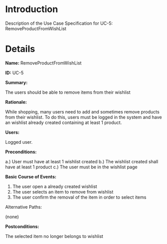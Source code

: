 # Introduction #

Description of the Use Case Specification for UC-5: RemoveProductFromWishList



# Details #

**Name:** RemoveProductFromWishList

**ID:** UC-5


**Summary:**

The users should be able to remove items from their wishlist


**Rationale:**

While shopping, many users need to add and sometimes remove products from their wishlist. To do this, users must be logged in the system and have an wishlist already created containing at least 1 product.


**Users:**

Logged user.


**Preconditions:**

a.) User must have at least 1 wishlist created
b.) The wishlist created shall have at least 1 product
c.) The user must be in the wishlist page


**Basic Course of Events:**

1. The user open a already created wishlist
2. The user selects an item to remove from wishlist
3. The user confirm the removal of the item in order to select items

Alternative Paths:

(none)

**Postconditions:**

The selected item no longer belongs to wishlist
